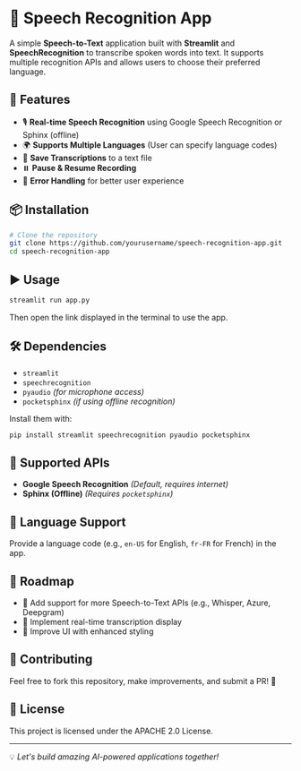 # 🎤 Speech Recognition App

A simple **Speech-to-Text** application built with **Streamlit** and **SpeechRecognition** to transcribe spoken words into text. It supports multiple recognition APIs and allows users to choose their preferred language.

## 🚀 Features
- 🎙️ **Real-time Speech Recognition** using Google Speech Recognition or Sphinx (offline)
- 🌍 **Supports Multiple Languages** (User can specify language codes)
- 💾 **Save Transcriptions** to a text file
- ⏸️ **Pause & Resume Recording**
- 🔧 **Error Handling** for better user experience

## 📦 Installation
```sh
# Clone the repository
git clone https://github.com/yourusername/speech-recognition-app.git
cd speech-recognition-app

```

## ▶️ Usage
```sh
streamlit run app.py
```
Then open the link displayed in the terminal to use the app.

## 🛠 Dependencies
- `streamlit`
- `speechrecognition`
- `pyaudio` *(for microphone access)*
- `pocketsphinx` *(if using offline recognition)*

Install them with:
```sh
pip install streamlit speechrecognition pyaudio pocketsphinx
```

## 📜 Supported APIs
- **Google Speech Recognition** *(Default, requires internet)*
- **Sphinx (Offline)** *(Requires `pocketsphinx`)*

## 📌 Language Support
Provide a language code (e.g., `en-US` for English, `fr-FR` for French) in the app.

## 🎯 Roadmap
- 🔹 Add support for more Speech-to-Text APIs (e.g., Whisper, Azure, Deepgram)
- 🔹 Implement real-time transcription display
- 🔹 Improve UI with enhanced styling

## 🤝 Contributing
Feel free to fork this repository, make improvements, and submit a PR! 🚀

## 📄 License
This project is licensed under the APACHE 2.0 License.

---

💡 *Let's build amazing AI-powered applications together!*
